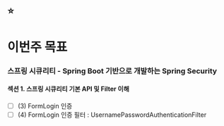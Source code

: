 ## :star:

# 이번주 목표

### 스프링 시큐리티 - Spring Boot 기반으로 개발하는 Spring Security
#### 섹션 1. 스프링 시큐리티 기본 API 및 Filter 이해
- [ ] (3) FormLogin 인증
- [ ] (4) FormLogin 인증 필터 : UsernamePasswordAuthenticationFilter
